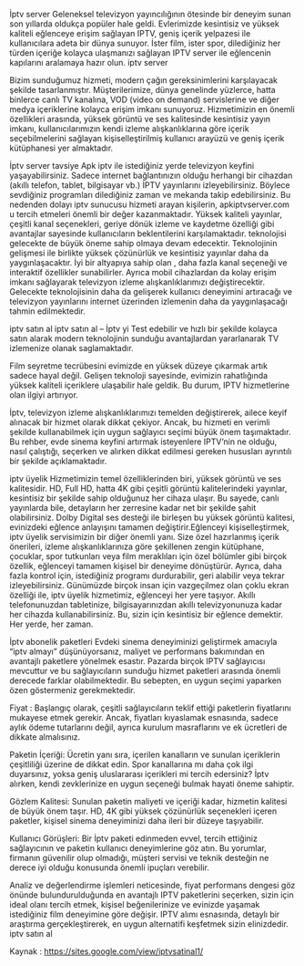 İptv server
Geleneksel televizyon yayıncılığının ötesinde bir deneyim sunan son yıllarda oldukça popüler hale geldi. Evlerimizde kesintisiz ve yüksek kaliteli eğlenceye erişim sağlayan IPTV, geniş içerik yelpazesi ile kullanıcılara adeta bir dünya sunuyor. İster film, ister spor, dilediğiniz her türden içeriğe kolayca ulaşmanızı sağlayan IPTV server ile eğlencenin kapılarını aralamaya hazır olun. iptv server
 
Bizim sunduğumuz hizmeti, modern çağın gereksinimlerini karşılayacak şekilde tasarlanmıştır. Müşterilerimize, dünya genelinde yüzlerce, hatta binlerce canlı TV kanalına, VOD (video on demand) servislerine ve diğer medya içeriklerine kolayca erişim imkanı sunuyoruz. Hizmetimizin en önemli özellikleri arasında, yüksek görüntü ve ses kalitesinde kesintisiz yayın imkanı, kullanıcılarımızın kendi izleme alışkanlıklarına göre içerik seçebilmelerini sağlayan kişiselleştirilmiş kullanıcı arayüzü ve geniş içerik kütüphanesi yer almaktadır.
 
 
 
İptv server tavsiye
Apk iptv ile istediğiniz yerde televizyon keyfini yaşayabilirsiniz. Sadece internet bağlantınızın olduğu herhangi bir cihazdan (akıllı telefon, tablet, bilgisayar vb.) İPTV yayınlarını izleyebilirsiniz. Böylece sevdiğiniz programları dilediğiniz zaman ve mekanda takip edebilirsiniz. Bu nedenden dolayı iptv sunucusu hizmeti arayan kişilerin, apkiptvserver.com u tercih etmeleri önemli bir değer kazanmaktadır. Yüksek kaliteli yayınlar, çeşitli kanal seçenekleri, geriye dönük izleme ve kaydetme özelliği gibi avantajlar sayesinde kullanıcıların beklentilerini karşılamaktadır.  teknolojisi gelecekte de büyük öneme sahip olmaya devam edecektir. Teknolojinin gelişmesi ile birlikte yüksek çözünürlük ve kesintisiz yayınlar daha da yaygınlaşacaktır. İyi bir altyapıya sahip olan , daha fazla kanal seçeneği ve interaktif özellikler sunabilirler. Ayrıca mobil cihazlardan da kolay erişim imkanı sağlayarak televizyon izleme alışkanlıklarımızı değiştirecektir. Gelecekte teknolojisinin daha da gelişerek kullanıcı deneyimini artıracağı ve televizyon yayınlarını internet üzerinden izlemenin daha da yaygınlaşacağı tahmin edilmektedir.
 
 
 
iptv satın al
iptv satın al –  İptv yi Test edebilir ve hızlı bir şekilde kolayca satın alarak modern teknolojinin sunduğu avantajlardan yararlanarak TV izlemenize olanak saglamaktadır.
 
Film seyretme tecrübesini evimizde en yüksek düzeye çıkarmak artık sadece hayal değil. Gelişen teknoloji sayesinde, evimizin rahatlığında yüksek kaliteli içeriklere ulaşabilir hale geldik. Bu durum, IPTV hizmetlerine olan ilgiyi artırıyor.
 
İptv, televizyon izleme alışkanlıklarımızı temelden değiştirerek, ailece keyif alınacak bir hizmet olarak dikkat çekiyor. Ancak, bu hizmeti en verimli şekilde kullanabilmek için uygun sağlayıcı seçimi büyük önem taşımaktadır. Bu rehber, evde sinema keyfini artırmak isteyenlere IPTV’nin ne olduğu, nasıl çalıştığı, seçerken ve alırken dikkat edilmesi gereken hususları ayrıntılı bir şekilde açıklamaktadır.
 
 
iptv üyelik
Hizmetimizin temel özelliklerinden biri, yüksek görüntü ve ses kalitesidir. HD, Full HD, hatta 4K gibi çeşitli görüntü kalitelerindeki yayınlar, kesintisiz bir şekilde sahip olduğunuz her cihaza ulaşır. Bu sayede, canlı yayınlarda bile, detayların her zerresine kadar net bir şekilde şahit olabilirsiniz. Dolby Digital ses desteği ile birleşen bu yüksek görüntü kalitesi, evinizdeki eğlence anlayışını tamamen değiştirir.Eğlenceyi kişiselleştirmek, iptv üyelik servisimizin bir diğer önemli yanı. Size özel hazırlanmış içerik önerileri, izleme alışkanlıklarınıza göre şekillenen zengin kütüphane, çocuklar, spor tutkunları veya film meraklıları için özel bölümler gibi birçok özellik, eğlenceyi tamamen kişisel bir deneyime dönüştürür. Ayrıca, daha fazla kontrol için, istediğiniz programı durdurabilir, geri alabilir veya tekrar izleyebilirsiniz.
Günümüzde birçok insan için vazgeçilmez olan çoklu ekran özelliği ile, iptv üyelik hizmetimiz, eğlenceyi her yere taşıyor. Akıllı telefonunuzdan tabletinize, bilgisayarınızdan akıllı televizyonunuza kadar her cihazda kullanabilirsiniz. Bu, sizin için kesintisiz bir eğlence demektir. Her yerde, her zaman.
 
 
İptv abonelik paketleri
Evdeki sinema deneyiminizi geliştirmek amacıyla “iptv almayı” düşünüyorsanız, maliyet ve performans bakımından en avantajlı paketlere yönelmek esastır. Pazarda birçok IPTV sağlayıcısı mevcuttur ve bu sağlayıcıların sunduğu hizmet paketleri arasında önemli derecede farklar olabilmektedir. Bu sebepten, en uygun seçimi yaparken özen göstermeniz gerekmektedir.
 
Fiyat : Başlangıç olarak, çeşitli sağlayıcıların teklif ettiği paketlerin fiyatlarını mukayese etmek gerekir. Ancak, fiyatları kıyaslamak esnasında, sadece aylık ödeme tutarlarını değil, ayrıca kurulum masraflarını ve ek ücretleri de dikkate almalısınız.
 
Paketin İçeriği: Ücretin yanı sıra, içerilen kanalların ve sunulan içeriklerin çeşitliliği üzerine de dikkat edin. Spor kanallarına mı daha çok ilgi duyarsınız, yoksa geniş uluslararası içerikleri mi tercih edersiniz? İptv alırken, kendi zevklerinize en uygun seçeneği bulmak hayati öneme sahiptir.
 
Gözlem Kalitesi: Sunulan paketin maliyeti ve içeriği kadar, hizmetin kalitesi de büyük önem taşır. HD, 4K gibi yüksek çözünürlük seçenekleri içeren paketler, kişisel sinema deneyiminizi daha ileri bir düzeye taşıyabilir.
 
Kullanıcı Görüşleri: Bir İptv paketi edinmeden evvel, tercih ettiğiniz sağlayıcının ve paketin kullanıcı deneyimlerine göz atın. Bu yorumlar, firmanın güvenilir olup olmadığı, müşteri servisi ve teknik desteğin ne derece iyi olduğu konusunda önemli ipuçları verebilir.
 
Analiz ve değerlendirme işlemleri neticesinde, fiyat performans dengesi göz önünde bulundurulduğunda en avantajlı IPTV paketlerini seçerken, sizin için ideal olanı tercih etmek, kişisel beğenilerinize ve evinizde yaşamak istediğiniz film deneyimine göre değişir. IPTV alımı esnasında, detaylı bir araştırma gerçekleştirerek, en uygun alternatifi keşfetmek sizin elinizdedir. iptv satın al


Kaynak : https://sites.google.com/view/iptvsatinal1/
